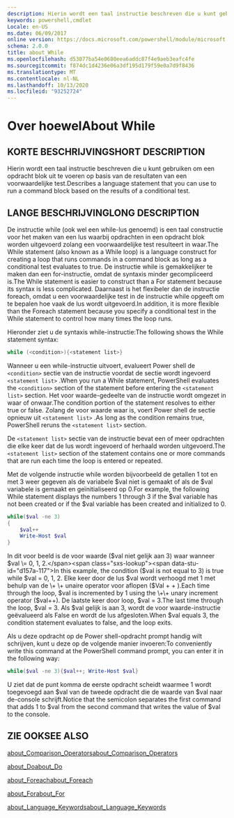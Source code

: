 ```yaml
---
description: Hierin wordt een taal instructie beschreven die u kunt gebruiken om een opdracht blok uit te voeren op basis van de resultaten van een voorwaardelijke test.
keywords: powershell,cmdlet
Locale: en-US
ms.date: 06/09/2017
online version: https://docs.microsoft.com/powershell/module/microsoft.powershell.core/about/about_while?view=powershell-5.1&WT.mc_id=ps-gethelp
schema: 2.0.0
title: about_While
ms.openlocfilehash: d53077ba54e0680eea6addc87f4e9aeb3eafc4fe
ms.sourcegitcommit: f874dc1d4236e06a3df195d179f59e0a7d9f8436
ms.translationtype: MT
ms.contentlocale: nl-NL
ms.lasthandoff: 10/13/2020
ms.locfileid: "93252724"
---
```

# <a name="about-while"></a><span data-ttu-id="d157a-104">Over hoewel</span><span class="sxs-lookup"><span data-stu-id="d157a-104">About While</span></span>

## <a name="short-description"></a><span data-ttu-id="d157a-105">KORTE BESCHRIJVING</span><span class="sxs-lookup"><span data-stu-id="d157a-105">SHORT DESCRIPTION</span></span>
<span data-ttu-id="d157a-106">Hierin wordt een taal instructie beschreven die u kunt gebruiken om een opdracht blok uit te voeren op basis van de resultaten van een voorwaardelijke test.</span><span class="sxs-lookup"><span data-stu-id="d157a-106">Describes a language statement that you can use to run a command block based on the results of a conditional test.</span></span>

## <a name="long-description"></a><span data-ttu-id="d157a-107">LANGE BESCHRIJVING</span><span class="sxs-lookup"><span data-stu-id="d157a-107">LONG DESCRIPTION</span></span>
<span data-ttu-id="d157a-108">De instructie while (ook wel een while-lus genoemd) is een taal constructie voor het maken van een lus waarbij opdrachten in een opdracht blok worden uitgevoerd zolang een voorwaardelijke test resulteert in waar.</span><span class="sxs-lookup"><span data-stu-id="d157a-108">The While statement (also known as a While loop) is a language construct for creating a loop that runs commands in a command block as long as a conditional test evaluates to true.</span></span> <span data-ttu-id="d157a-109">De instructie while is gemakkelijker te maken dan een for-instructie, omdat de syntaxis minder gecompliceerd is.</span><span class="sxs-lookup"><span data-stu-id="d157a-109">The While statement is easier to construct than a For statement because its syntax is less complicated.</span></span> <span data-ttu-id="d157a-110">Daarnaast is het flexibeler dan de instructie foreach, omdat u een voorwaardelijke test in de instructie while opgeeft om te bepalen hoe vaak de lus wordt uitgevoerd.</span><span class="sxs-lookup"><span data-stu-id="d157a-110">In addition, it is more flexible than the Foreach statement because you specify a conditional test in the While statement to control how many times the loop runs.</span></span>

<span data-ttu-id="d157a-111">Hieronder ziet u de syntaxis while-instructie:</span><span class="sxs-lookup"><span data-stu-id="d157a-111">The following shows the While statement syntax:</span></span>

```powershell
while (<condition>){<statement list>}
```

<span data-ttu-id="d157a-112">Wanneer u een while-instructie uitvoert, evalueert Power shell de `<condition>` sectie van de instructie voordat de sectie wordt ingevoerd `<statement list>` .</span><span class="sxs-lookup"><span data-stu-id="d157a-112">When you run a While statement, PowerShell evaluates the `<condition>` section of the statement before entering the `<statement list>` section.</span></span> <span data-ttu-id="d157a-113">Het voor waarde-gedeelte van de instructie wordt omgezet in waar of onwaar.</span><span class="sxs-lookup"><span data-stu-id="d157a-113">The condition portion of the statement resolves to either true or false.</span></span> <span data-ttu-id="d157a-114">Zolang de voor waarde waar is, voert Power shell de sectie opnieuw uit `<statement list>` .</span><span class="sxs-lookup"><span data-stu-id="d157a-114">As long as the condition remains true, PowerShell reruns the `<statement list>` section.</span></span>

<span data-ttu-id="d157a-115">De `<statement list>` sectie van de instructie bevat een of meer opdrachten die elke keer dat de lus wordt ingevoerd of herhaald worden uitgevoerd.</span><span class="sxs-lookup"><span data-stu-id="d157a-115">The `<statement list>` section of the statement contains one or more commands that are run each time the loop is entered or repeated.</span></span>

<span data-ttu-id="d157a-116">Met de volgende instructie while worden bijvoorbeeld de getallen 1 tot en met 3 weer gegeven als de variabele $val niet is gemaakt of als de $val variabele is gemaakt en geïnitialiseerd op 0.</span><span class="sxs-lookup"><span data-stu-id="d157a-116">For example, the following While statement displays the numbers 1 through 3 if the $val variable has not been created or if the $val variable has been created and initialized to 0.</span></span>

```powershell
while($val -ne 3)
{
    $val++
    Write-Host $val
}
```

<span data-ttu-id="d157a-117">In dit voor beeld is de voor waarde ($val niet gelijk aan 3) waar wanneer $val \= 0, 1, 2.</span><span class="sxs-lookup"><span data-stu-id="d157a-117">In this example, the condition ($val is not equal to 3) is true while $val \= 0, 1, 2.</span></span> <span data-ttu-id="d157a-118">Elke keer door de lus $val wordt verhoogd met 1 met behulp van de \+ \+ unaire operator voor aflopen ($Val \+ \+ ).</span><span class="sxs-lookup"><span data-stu-id="d157a-118">Each time through the loop, $val is incremented by 1 using the \+\+ unary increment operator ($val\+\+).</span></span> <span data-ttu-id="d157a-119">De laatste keer door loop, $val \= 3.</span><span class="sxs-lookup"><span data-stu-id="d157a-119">The last time through the loop, $val \= 3.</span></span> <span data-ttu-id="d157a-120">Als $val gelijk is aan 3, wordt de voor waarde-instructie geëvalueerd als False en wordt de lus afgesloten.</span><span class="sxs-lookup"><span data-stu-id="d157a-120">When $val equals 3, the condition statement evaluates to false, and the loop exits.</span></span>

<span data-ttu-id="d157a-121">Als u deze opdracht op de Power shell-opdracht prompt handig wilt schrijven, kunt u deze op de volgende manier invoeren:</span><span class="sxs-lookup"><span data-stu-id="d157a-121">To conveniently write this command at the PowerShell command prompt, you can enter it in the following way:</span></span>

```powershell
while($val -ne 3){$val++; Write-Host $val}
```

<span data-ttu-id="d157a-122">U ziet dat de punt komma de eerste opdracht scheidt waarmee 1 wordt toegevoegd aan $val van de tweede opdracht die de waarde van $val naar de-console schrijft.</span><span class="sxs-lookup"><span data-stu-id="d157a-122">Notice that the semicolon separates the first command that adds 1 to $val from the second command that writes the value of $val to the console.</span></span>

## <a name="see-also"></a><span data-ttu-id="d157a-123">ZIE OOK</span><span class="sxs-lookup"><span data-stu-id="d157a-123">SEE ALSO</span></span>

[<span data-ttu-id="d157a-124">about_Comparison_Operators</span><span class="sxs-lookup"><span data-stu-id="d157a-124">about_Comparison_Operators</span></span>](about_Comparison_Operators.md)

[<span data-ttu-id="d157a-125">about_Do</span><span class="sxs-lookup"><span data-stu-id="d157a-125">about_Do</span></span>](about_Do.md)

[<span data-ttu-id="d157a-126">about_Foreach</span><span class="sxs-lookup"><span data-stu-id="d157a-126">about_Foreach</span></span>](about_Foreach.md)

[<span data-ttu-id="d157a-127">about_For</span><span class="sxs-lookup"><span data-stu-id="d157a-127">about_For</span></span>](about_For.md)

[<span data-ttu-id="d157a-128">about_Language_Keywords</span><span class="sxs-lookup"><span data-stu-id="d157a-128">about_Language_Keywords</span></span>](about_Language_Keywords.md)
